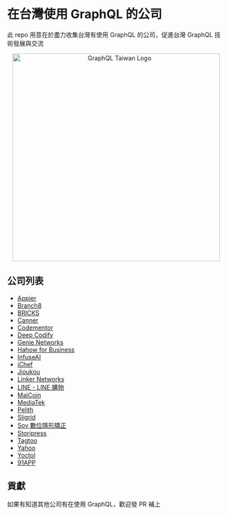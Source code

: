 # 在台灣使用 GraphQL 的公司

此 repo 用意在於盡力收集台灣有使用 GraphQL 的公司，促進台灣 GraphQL 技術發展與交流

<div align="center">
  <img width=480 src="https://user-images.githubusercontent.com/2382594/41636559-c4b00b54-7481-11e8-8c4a-772ab9a63acd.png" alt="GraphQL Taiwan Logo"> 
  <br>
</div>

## 公司列表

- [Appier](https://appier.com)
- [Branch8](https://www.branch8.com/)
- [BRICKS](https://bricks.tools)
- [Canner](https://www.canner.io)
- [Codementor](https://www.codementor.io/)
- [Deep Codify](https://deepcodify.com/)
- [Genie Networks](https://www.genie-networks.com/genieanalytics/)
- [Hahow for Business](https://business.hahow.in/)
- [InfuseAI](https://www.infuseai.io/)
- [iChef](https://www.ichefpos.com)
- [Jioukou](https://jioukou.yosgo.com/)
- [Linker Networks](https://www.linkernetworks.com/)
- [LINE - LINE 購物](https://buy.line.me/)
- [MaiCoin](https://www.maicoin.com/)
- [MediaTek](https://www.mediatek.tw/)
- [Pelith](https://pelith.com/)
- [Sligrid](https://sligrid.com/)
- [Sov 數位隱形矯正](https://sov.dental/)
- [Storipress](https://storipress.com/)
- [Tagtoo](https://www.tagtoo.com.tw)
- [Yahoo](https://www.yahooinc.com/)
- [Yoctol](https://www.yoctol.com/)
- [91APP](https://www.91app.com/)

## 貢獻

如果有知道其他公司有在使用 GraphQL，歡迎發 PR 補上

